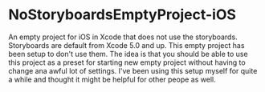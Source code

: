 NoStoryboardsEmptyProject-iOS
=============================

An empty project for iOS in Xcode that does not use the storyboards. Storyboards are default from Xcode 5.0 and up. This empty project has been setup to don't use them.
The idea is that you should be able to use this project as a preset for starting new empty project without having to change ana awful lot of settings.
I've been using this setup myself for quite a while and thought it might be helpful for other peope as well.
